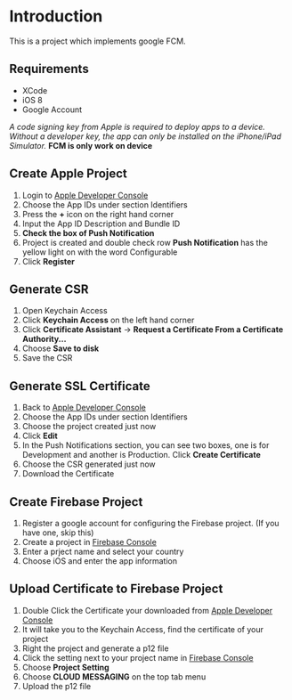 Introduction
====================

This is a project which implements google FCM.

Requirements
---------------------

* XCode
* iOS 8
* Google Account

_A code signing key from Apple is required to deploy apps to a device.
Without a developer key, the app can only be installed on the iPhone/iPad Simulator._
__FCM is only work on device__

Create Apple Project
---------------------

1. Login to [Apple Developer Console](https://developer.apple.com/account/ios/identifier/bundle)
2. Choose the App IDs under section Identifiers
3. Press the __+__ icon on the right hand corner
4. Input the App ID Description and Bundle ID
5. __Check the box of Push Notification__
6. Project is created and double check row __Push Notification__ has the yellow light on with the word Configurable
7. Click __Register__

Generate CSR
-------------------------

1. Open Keychain Access
2. Click __Keychain Access__ on the left hand corner
3. Click __Certificate Assistant__ -> __Request a Certificate From a Certificate Authority...__
4. Choose __Save to disk__
5. Save the CSR

Generate SSL Certificate
---------------------------

1. Back to [Apple Developer Console](https://developer.apple.com/account/ios/identifier/bundle)
2. Choose the App IDs under section Identifiers
3. Choose the project created just now
4. Click __Edit__
5. In the Push Notifications section, you can see two boxes, one is for Development and another is Production.  Click __Create Certificate__
6. Choose the CSR generated just now
7. Download the Certificate

Create Firebase Project
------------------------

1. Register a google account for configuring the Firebase project. (If you have one, skip this)
2. Create a project in [Firebase Console](https://console.firebase.google.com)
3. Enter a prject name and select your country
4. Choose iOS and enter the app information

Upload Certificate to Firebase Project
--------------------------------------

1. Double Click the Certificate your downloaded from [Apple Developer Console](https://developer.apple.com/account/ios/identifier/bundle)
2. It will take you to the Keychain Access, find the certificate of your project
3. Right the project and generate a p12 file
4. Click the setting next to your project name in [Firebase Console](https://console.firebase.google.com)
5. Choose __Project Setting__
6. Choose __CLOUD MESSAGING__ on the top tab menu
7. Upload the p12 file


